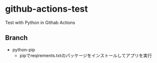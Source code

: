 # github-actions-test

Test with Python in Githab Actions

## Branch

* python-pip
  * pipでreqirements.txtのパッケージをインストールしてアプリを実行

